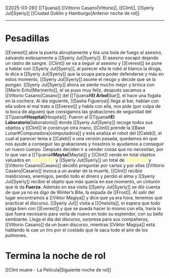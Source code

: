 [[2025-03-28]]
[[Tijuana]]
[[Vittorio Casano|Vittorio]], [[Clint]], [[Syeriy Jut|Syeriy]]
[[Ciudad Goblin y Hamburgo|Anterior noche de rol]]

---
# Pesadillas
[[Everest]] abre la puerta abruptamente y tira una bola de fuego al asesino, salvando exitosamente a [[Syeriy Jut|Syeriy]]. El asesino escapó dejando un rastro de sangre. [[Clint]] se va a seguir al asesino y [[Everest]] se pone a hablar con [[Syeriy Jut|Syeriy]], al parecer ella le robó al blanco la droga, le dice a [[Syeriy Jut|Syeriy]] que la ocupa para poder defenderse y más en estos momento, [[Syeriy Jut|Syeriy]] asume el riesgo y decide que se la pongan.
[[Syeriy Jut|Syeriy]] ahora se siente mucho mejor y brinca con [[Marin Erito|Marinerito]], el se puso muy feliz, después sacamos a [[Vittorio Casano|Casano]] del [[Tijuana#**El Árbol**|bar]], el hace una fogata en la cochera.
Al día siguiente, [[Sasha Figueroa]] llega al bar, hablan con ella sobre el mal trato a [[Everest]] y habla con ella, nos pide (por culpa de la boca de alguien) que consigamos las grabaciones de seguridad del [[Tijuana#**Hospital**|Hospital]]. 
Fueron al [[Tijuana#**El Laboratorio**|laboratorio]] donde [[Syeriy Jut|Syeriy]] recoge todos sus objetos y [[Clint]] le construye otra mano, [[Clint]] prende la [[Base Lunar#Computadora|computadora]] y esta analiza el robot del [[Caleb]], el cual al parecer tenia a [[Caleb]] o una versión pasada, quedamos en que nos ayude a conseguir las grabaciones y nosotros lo ayudamos a conseguir un nuevo cuerpo.
Después deciden ir a vender cosas que no necesitan, por lo que van a [[Tijuana#**Maytai**|Maytai]] y [[Clint]] vende en total objetos valuados en <font color="#ffff00">40,000 GP</font> y [[Syeriy Jut|Syeriy]] un total de <font color="#ffff00">31,000 GP</font> y [[Vittorio Casano|Casano]] decidió preguntar por cartas y por ellas [[Vittorio Casano|Casano]] invoca a un avatar de la muerte, [[Clint]] recibió maldiciones, enemigos, perdió todo el dinero y perdió el alma y [[Syeriy Jut|Syeriy]] recibió el objeto que más quería en ese momento, un cinturón que le da **Fuerza**. Además en esa visita [[Syeriy Jut|Syeriy]] se dió cuenta de que ya no es digo de Winter’s Bite, la espada de [[Frost]].
Al salir del lugar encontramos a [[Viktor Magiya]] y dice que ya era hora, tenemos que practicar el discurso.
[[Syeriy Jut]] visita a [[Oneisita]], el espera que todo salga bien con [[Everest]] y que se pueda hacer lo mismo con ella, haría lo que fuera necesario para verla de nuevo en todo su esplendor, con su bello semblante.
Llega el día del discurso, sorpresa para sus compañeros, [[Vittorio Casano]] da un buen discurso, mientras [[Viktor Magiya]] está hablando le cae un tiro por el costado que le saca todo el aire de los pulmones.
# Termina la noche de rol
[[Clint muere - La Película|Siguiente noche de rol]]